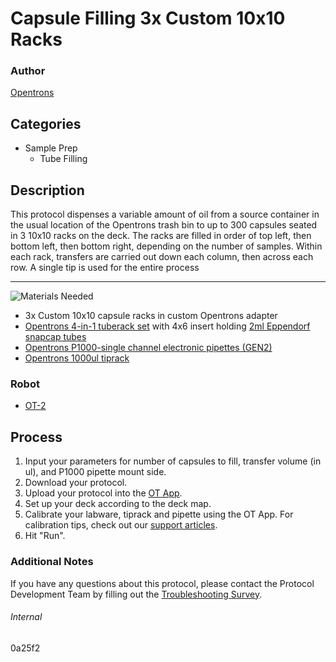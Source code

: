 # Capsule Filling 3x Custom 10x10 Racks

### Author
[Opentrons](https://opentrons.com/)

## Categories
* Sample Prep
	* Tube Filling

## Description
This protocol dispenses a variable amount of oil from a source container in the usual location of the Opentrons trash bin to up to 300 capsules seated in 3 10x10 racks on the deck. The racks are filled in order of top left, then bottom left, then bottom right, depending on the number of samples. Within each rack, transfers are carried out down each column, then across each row. A single tip is used for the entire process

---
![Materials Needed](https://s3.amazonaws.com/opentrons-protocol-library-website/custom-README-images/001-General+Headings/materials.png)

* 3x Custom 10x10 capsule racks in custom Opentrons adapter
* [Opentrons 4-in-1 tuberack set](https://shop.opentrons.com/collections/verified-labware/products/tube-rack-set-1) with 4x6 insert holding [2ml Eppendorf snapcap tubes](https://online-shop.eppendorf.us/US-en/Laboratory-Consumables-44512/Tubes-44515/Eppendorf-Safe-Lock-Tubes-PF-8863.html)
* [Opentrons P1000-single channel electronic pipettes (GEN2)](https://shop.opentrons.com/collections/ot-2-pipettes/products/single-channel-electronic-pipette)
* [Opentrons 1000ul tiprack](https://shop.opentrons.com/collections/opentrons-tips)

### Robot
* [OT-2](https://opentrons.com/ot-2)

## Process
1. Input your parameters for number of capsules to fill, transfer volume (in ul), and P1000 pipette mount side.
2. Download your protocol.
3. Upload your protocol into the [OT App](https://opentrons.com/ot-app).
4. Set up your deck according to the deck map.
5. Calibrate your labware, tiprack and pipette using the OT App. For calibration tips, check out our [support articles](https://support.opentrons.com/en/collections/1559720-guide-for-getting-started-with-the-ot-2).
6. Hit "Run".

### Additional Notes
If you have any questions about this protocol, please contact the Protocol Development Team by filling out the [Troubleshooting Survey](https://protocol-troubleshooting.paperform.co/).

###### Internal
0a25f2
